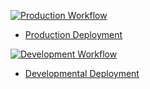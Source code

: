 [![Production Workflow](https://github.com/jc2476/project4/actions/workflows/prod.yml/badge.svg)](https://github.com/jc2476/project4/actions/workflows/prod.yml)

* [Production Deployment](https://project-4-prod.herokuapp.com/)


[![Development Workflow](https://github.com/jc2476/project4/actions/workflows/dev.yml/badge.svg)](https://github.com/jc2476/project4/actions/workflows/dev.yml)

* [Developmental Deployment](https://project-4-dev.herokuapp.com/)


